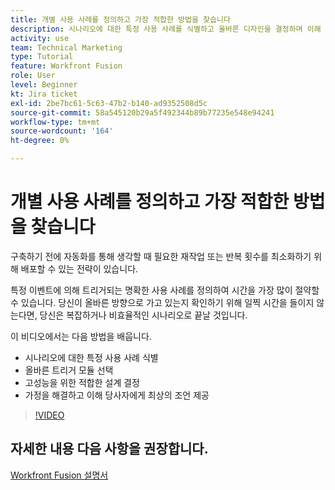 ```yaml
---
title: 개별 사용 사례를 정의하고 가장 적합한 방법을 찾습니다
description: 시나리오에 대한 특정 사용 사례를 식별하고 올바른 디자인을 결정하며 이해 당사자에게 최상의 조언을 제공하는 방법을 알아봅니다 [!DNL Adobe Workfront Fusion].
activity: use
team: Technical Marketing
type: Tutorial
feature: Workfront Fusion
role: User
level: Beginner
kt: Jira ticket
exl-id: 2be7bc61-5c63-47b2-b140-ad9352508d5c
source-git-commit: 58a545120b29a5f492344b89b77235e548e94241
workflow-type: tm+mt
source-wordcount: '164'
ht-degree: 0%

---
```


# 개별 사용 사례를 정의하고 가장 적합한 방법을 찾습니다

구축하기 전에 자동화를 통해 생각할 때 필요한 재작업 또는 반복 횟수를 최소화하기 위해 배포할 수 있는 전략이 있습니다.

특정 이벤트에 의해 트리거되는 명확한 사용 사례를 정의하여 시간을 가장 많이 절약할 수 있습니다. 당신이 올바른 방향으로 가고 있는지 확인하기 위해 일찍 시간을 들이지 않는다면, 당신은 복잡하거나 비효율적인 시나리오로 끝날 것입니다.

이 비디오에서는 다음 방법을 배웁니다.

* 시나리오에 대한 특정 사용 사례 식별
* 올바른 트리거 모듈 선택
* 고성능을 위한 적합한 설계 결정
* 가정을 해결하고 이해 당사자에게 최상의 조언 제공

>[!VIDEO](https://video.tv.adobe.com/v/335311/?quality=12)

## 자세한 내용 다음 사항을 권장합니다.

[Workfront Fusion 설명서](https://experienceleague.adobe.com/docs/workfront/using/adobe-workfront-fusion/workfront-fusion-2.html?lang=en)

